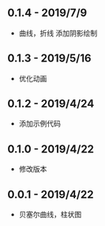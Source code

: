 ## 0.1.4 - 2019/7/9
* 曲线，折线 添加阴影绘制

## 0.1.3 - 2019/5/16
* 优化动画

## 0.1.2 - 2019/4/24
* 添加示例代码

## 0.1.0 - 2019/4/22
* 修改版本

## 0.0.1 - 2019/4/22
* 贝塞尔曲线，柱状图
